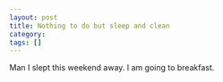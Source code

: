 ```yaml
---
layout: post
title: Nothing to do but sleep and clean
category: 
tags: []
---
```



Man I slept this weekend away.  I am going to breakfast.
